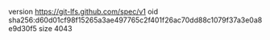version https://git-lfs.github.com/spec/v1
oid sha256:d60d01cf98f15265a3ae497765c2f401f26ac70dd88c1079f37a3e0a8e9d30f5
size 4043
